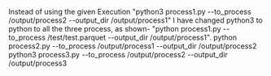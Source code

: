 Instead of using the given Execution "python3 process1.py --to_process /output/process2 --output_dir /output/process1" I have changed python3 to python to all the three process, as shown- "python process1.py --to_process /test/test.parquet --output_dir /output/process1".
 python process2.py --to_process /output/process1 --output_dir /output/process2
 python3 process3.py --to_process /output/process2 --output_dir /output/process3
